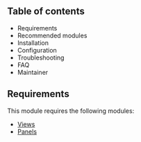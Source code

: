 
## Table of contents

- Requirements
- Recommended modules
- Installation
- Configuration
- Troubleshooting
- FAQ
- Maintainer


## Requirements

This module requires the following modules:

- [Views](https://www.drupal.org/project/views)
- [Panels](https://www.drupal.org/project/panels)

